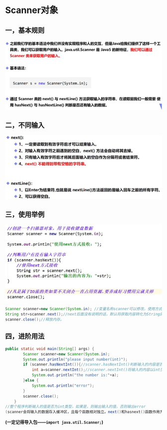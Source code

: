 # Scanner对象

## 一，基本规则

<img src="img/13.Scanner对象/image-20220125124817373.png" alt="image-20220125124817373" style="zoom:50%;" />

## 二，不同输入

<img src="img/13.Scanner对象/image-20220125134050813.png" alt="image-20220125134050813" style="zoom:50%;" />

## 三，使用举例

<img src="img/13.Scanner对象/image-20220125133529314.png" alt="image-20220125133529314" style="zoom:50%;" />

```java
Scanner scanner=new Scanner(System.in); //变量名称scanner可以修改，使用方式为：名称.next()
String str=scanner.next();//next后面没有说明的话，默认将获取内容转化为String的类型。nextLine()代表会获取到一行的内容，而next()只获取到空格前字符。
scanner.close();//释放内存。
```

## 四，进阶用法

```java
public static void main(String[] args) {
        Scanner scanner=new Scanner(System.in);
        System.out.println("please input number(int)");
        if (scanner.hasNextInt()){//scanner.hasNextInt()判断输入的内容是否为int，并返回布尔值。if依据布尔值来确定是否需要执行，与C语言有差距。
            int a=scanner.nextInt();//scanner.nextInt()将输入的内容以int型返回给变量a
            System.out.println("the number is:"+a);
        }else {
            System.out.println("error");
        }
        scanner.close();
    }
//整个程序判断输入的值是否为int类型，如果是，则输出输入的值，否则输出error
(scanner会将输入的数据存入缓冲区，且每个函数相对独立。next()和hasnext()函数作用为转化和判断。)
```

**(一定记得导入包——`import java.util.Scanner;`)**
